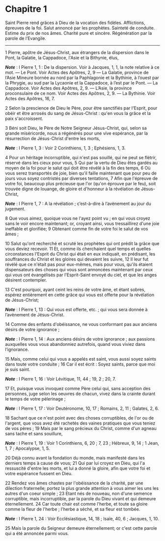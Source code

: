 # Chapitre 1

Saint Pierre rend grâces à Dieu de la vocation des fidèles.
Afflictions, épreuves de la foi.
Salut annoncé par les prophètes.
Sainteté de conduite.
Estime du prix de nos âmes.
Charité pure et sincère.
Régénération par la parole de l’Evangile.

***

1 Pierre, apôtre de Jésus-Christ, aux étrangers de la dispersion dans le Pont, la Galatie, la Cappadoce, l'Asie et la Bithynie, élus,

***Note*** :  I Pierre 1, 1 : De la dispersion. Voir à Jacques, 1, 1, la note relative à ce mot. ― Le Pont. Voir Actes des Apôtres, 2, 9 ― La Galatie, province de l’Asie Mineure bornée au nord par la Paphlagonie et la Bythinie, à l’ouest par la Phrygie, au sud par la Lycaonie et la Cappadoce, à l’est par le Pont. ― La Cappadoce. Voir Actes des Apôtres, 2, 9. ― L’Asie, la province proconsulaire de ce nom. Voir Actes des Apôtres, 2, 9. ― La Bythinie. Voir Actes des Apôtres, 16, 7.

2 Selon la prescience de Dieu le Père, pour être sanctifiés par l'Esprit, pour obéir et être arrosés du sang de Jésus-Christ : qu'en vous la grâce et la paix s'accroissent.


3 Béni soit Dieu, le Père de Notre Seigneur Jésus-Christ, qui, selon sa grande miséricorde, nous a régénérés pour une vive espérance, par la résurrection de Jésus-Christ d'entre les morts,

***Note*** :  I Pierre 1, 3 : Voir 2 Corinthiens, 1, 3 ; Ephésiens, 1, 3.

4 Pour un héritage incorruptible, qui n'est pas souillé, qui ne peut se flétrir, réservé dans les cieux pour vous, 5 Qui par la vertu de Dieu êtes gardés au moyen de la foi pour le salut qui doit être révélé à la fin des temps, 6 Où vous serez transportés de joie, bien qu'il faille maintenant que pour peu de jours vous soyez contristés par diverses tentations, 7 Afin que l'épreuve de votre foi, beaucoup plus précieuse que l'or (qu'on éprouve par le feu), soit trouvée digne de louange, de gloire et d'honneur à la révélation de Jésus-Christ,

***Note*** :  I Pierre 1, 7 : A la révélation ; c’est-à-dire à l’avènement au jour du jugement.

8 Que vous aimez, quoique vous ne l'ayez point vu ; en qui vous croyez sans le voir encore maintenant; or, croyant ainsi, vous tressaillirez d'une joie ineffable et glorifiée; 9 Obtenant comme fin de votre foi le salut de vos âmes ;


10 Salut qu'ont recherché et scruté les prophètes qui ont prédit la grâce que vous deviez recevoir. 11 Et, comme ils cherchaient quel temps et quelles circonstances l'Esprit du Christ qui était en eux indiquait, en prédisant, les souffrances du Christ et les gloires qui devaient les suivre, 12 Il leur fut révélé que ce n'était pas pour eux-mêmes, mais pour vous, qu'ils étaient dispensateurs des choses qui vous sont annoncées maintenant par ceux qui vous ont évangélisés par l'Esprit-Saint envoyé du ciel, et que les anges désirent contempler.


13 C'est pourquoi, ayant ceint les reins de votre âme, et étant sobres, espérez entièrement en cette grâce qui vous est offerte pour la révélation de Jésus-Christ;

***Note*** :  I Pierre 1, 13 : Qui vous est offerte, etc. ; qui vous sera donnée à l’avènement de Jésus-Christ.

14 Comme des enfants d'obéissance, ne vous conformant pas aux anciens désirs de votre ignorance ;

***Note*** :  I Pierre 1, 14 : Aux anciens désirs de votre ignorance ; aux passions auxquelles vous vous abandonniez autrefois, quand vous viviez dans l’ignorance.

15 Mais, comme celui qui vous a appelés est saint, vous aussi soyez saints dans toute votre conduite ; 16 Car il est écrit : Soyez saints, parce que moi je suis saint.

***Note*** :  I Pierre 1, 16 : Voir Lévitique, 11, 44 ; 19, 2 ; 20, 7.

17 Et, puisque vous invoquez comme Père celui qui, sans acception des personnes, juge selon les oeuvres de chacun, vivez dans la crainte durant le temps de votre pèlerinage ;

***Note*** :  I Pierre 1, 17 : Voir Deutéronome, 10, 17 ; Romains, 2, 11 ; Galates, 2, 6.

18 Sachant que ce n'est point avec des choses corruptibles, de l'or ou de l'argent, que vous avez été rachetés des vaines pratiques que vous teniez de vos pères ; 19 Mais par le sang précieux du Christ, comme d'un agneau sans tache et sans souillure,

***Note*** :  I Pierre 1, 19 : Voir 1 Corinthiens, 6, 20 ; 7, 23 ; Hébreux, 9, 14 ; 1 Jean, 1, 7 ; Apocalypse, 1, 5.

20 Déjà connu avant la fondation du monde, mais manifesté dans les derniers temps à cause de vous; 21 Qui par lui croyez en Dieu, qui l'a ressuscité d'entre les morts, et lui a donné la gloire, afin que votre foi et votre espérance fussent en Dieu.


22 Rendez vos âmes chastes par l'obéissance de la charité, par une dilection fraternelle; portez la plus grande attention à vous aimer les uns les autres d'un coeur simple ; 23 Etant nés de nouveau, non d'une semence corruptible, mais incorruptible, par la parole du Dieu vivant et qui demeure éternellement. 24 Car toute chair est comme l'herbe, et toute sa gloire comme la fleur de l'herbe ; l'herbe a séché, et sa fleur est tombée.

***Note*** :  I Pierre 1, 24 : Voir Ecclésiastique, 14, 18 ; Isaïe, 40, 6 ; Jacques, 1, 10.

25 Mais la parole du Seigneur demeure éternellement; or c'est cette parole qui a été annoncée parmi vous.

